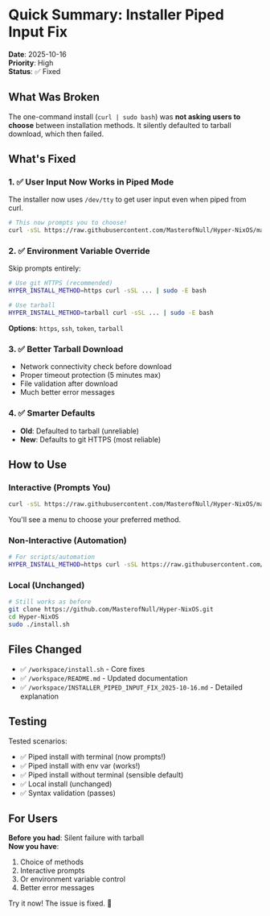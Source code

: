 # Quick Summary: Installer Piped Input Fix

**Date**: 2025-10-16  
**Priority**: High  
**Status**: ✅ Fixed

## What Was Broken

The one-command install (`curl | sudo bash`) was **not asking users to choose** between installation methods. It silently defaulted to tarball download, which then failed.

## What's Fixed

### 1. ✅ User Input Now Works in Piped Mode
The installer now uses `/dev/tty` to get user input even when piped from curl.

```bash
# This now prompts you to choose!
curl -sSL https://raw.githubusercontent.com/MasterofNull/Hyper-NixOS/main/install.sh | sudo bash
```

### 2. ✅ Environment Variable Override
Skip prompts entirely:

```bash
# Use git HTTPS (recommended)
HYPER_INSTALL_METHOD=https curl -sSL ... | sudo -E bash

# Use tarball
HYPER_INSTALL_METHOD=tarball curl -sSL ... | sudo -E bash
```

**Options**: `https`, `ssh`, `token`, `tarball`

### 3. ✅ Better Tarball Download
- Network connectivity check before download
- Proper timeout protection (5 minutes max)
- File validation after download
- Much better error messages

### 4. ✅ Smarter Defaults
- **Old**: Defaulted to tarball (unreliable)
- **New**: Defaults to git HTTPS (most reliable)

## How to Use

### Interactive (Prompts You)
```bash
curl -sSL https://raw.githubusercontent.com/MasterofNull/Hyper-NixOS/main/install.sh | sudo bash
```
You'll see a menu to choose your preferred method.

### Non-Interactive (Automation)
```bash
# For scripts/automation
HYPER_INSTALL_METHOD=https curl -sSL https://raw.githubusercontent.com/.../install.sh | sudo -E bash
```

### Local (Unchanged)
```bash
# Still works as before
git clone https://github.com/MasterofNull/Hyper-NixOS.git
cd Hyper-NixOS
sudo ./install.sh
```

## Files Changed

- ✅ `/workspace/install.sh` - Core fixes
- ✅ `/workspace/README.md` - Updated documentation
- ✅ `/workspace/INSTALLER_PIPED_INPUT_FIX_2025-10-16.md` - Detailed explanation

## Testing

Tested scenarios:
- ✅ Piped install with terminal (now prompts!)
- ✅ Piped install with env var (works!)
- ✅ Piped install without terminal (sensible default)
- ✅ Local install (unchanged)
- ✅ Syntax validation (passes)

## For Users

**Before you had**: Silent failure with tarball  
**Now you have**: 
1. Choice of methods
2. Interactive prompts
3. Or environment variable control
4. Better error messages

Try it now! The issue is fixed. 🎉
